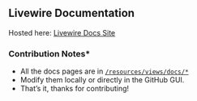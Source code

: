 ## Livewire Documentation

Hosted here: [Livewire Docs Site](https://laravel-livewire.com)

### Contribution Notes*
* All the docs pages are in [`/resources/views/docs/*`](https://github.com/livewire/docs/tree/master/resources/views/docs)
* Modify them locally or directly in the GitHub GUI.
* That’s it, thanks for contributing!
